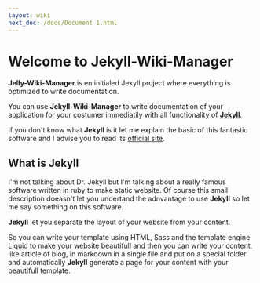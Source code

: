 ```yaml
---
layout: wiki
next_doc: /docs/Document 1.html
---
```


# Welcome to Jekyll-Wiki-Manager

__Jelly-Wiki-Manager__ is en initialed Jekyll project where everything is optimized
to write documentation.

You can use __Jekyll-Wiki-Manager__ to write documentation of your application for 
your costumer immediatily with all functionality of __[Jekyll](https://jekyllrb.com/)__.

If you don't know what __Jekyll__ is it let me explain the basic of this fantastic 
software and I advise you to read its [official site](https://jekyllrb.com/).

## What is Jekyll

I'm not talking about Dr. Jekyll but I'm talking about a really famous software
written in ruby to make static website. Of course this small description doeasn't
let you undertand the adnvantage to use __Jekyll__ so let me say something on this
software.

__Jekyll__ let you separate the layout of your website from your content.

So you can write your template using HTML, Sass and the template engine [Liquid](https://github.com/Shopify/liquid)
to make your website beautifull and then you can write your content, like article
of blog, in markdown in a single file and put on a special folder and automatically 
__Jekyll__ generate a page for your content with your beautifull template.